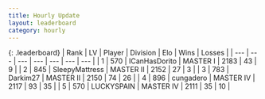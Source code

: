 ```yaml
---
title: Hourly Update
layout: leaderboard
category: hourly
---
```


{: .leaderboard}
| Rank | LV | Player | Division | Elo | Wins | Losses |
| --- | --- | --- | --- | --- | --- | --- |
| <span data-change="0">1</span> | 570 | <span title="ID: 415713">ICanHasDorito</span> | MASTER I | <span data-change="9">2183</span> | <span data-change="1">43</span> | <span data-change="0">9</span> |
| <span data-change="0">2</span> | 845 | <span title="ID: 153129">SleepyMattress</span> | MASTER II | <span data-change="0">2152</span> | <span data-change="0">27</span> | <span data-change="0">3</span> |
| <span data-change="0">3</span> | 783 | <span title="ID: 694036">Darkim27</span> | MASTER II | <span data-change="0">2150</span> | <span data-change="0">74</span> | <span data-change="0">26</span> |
| <span data-change="0">4</span> | 896 | <span title="ID: 54134">cungadero</span> | MASTER IV | <span data-change="0">2117</span> | <span data-change="0">93</span> | <span data-change="0">35</span> |
| <span data-change="0">5</span> | 570 | <span title="ID: 623829">LUCKYSPAIN</span> | MASTER IV | <span data-change="0">2111</span> | <span data-change="0">35</span> | <span data-change="0">10</span> |